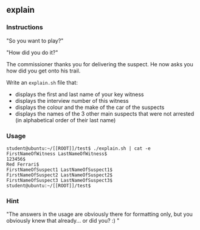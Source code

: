 ## explain

### Instructions

"So you want to play?"

"How did you do it?"

The commissioner thanks you for delivering the suspect. He now asks you how did you get onto his trail.

Write an `explain.sh` file that:

- displays the first and last name of your key witness
- displays the interview number of this witness
- displays the colour and the make of the car of the suspects
- displays the names of the 3 other main suspects that were not arrested (in alphabetical order of their last name)

### Usage

```console
student@ubuntu:~/[[ROOT]]/test$ ./explain.sh | cat -e
FirstNameOfWitness LastNameOfWitness$
123456$
Red Ferrari$
FirstNameOfSuspect1 LastNameOfSuspect1$
FirstNameOfSuspect2 LastNameOfSuspect2$
FirstNameOfSuspect3 LastNameOfSuspect3$
student@ubuntu:~/[[ROOT]]/test$
```

### Hint

"The answers in the usage are obviously there for formatting only, but you obviously knew that already... or did you? :) "
